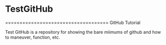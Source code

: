 # TestGitHub
====================================
GitHub Tutorial

Test GitHub is a repository for showing the bare miimums of github and how to maneuver, function, etc.

